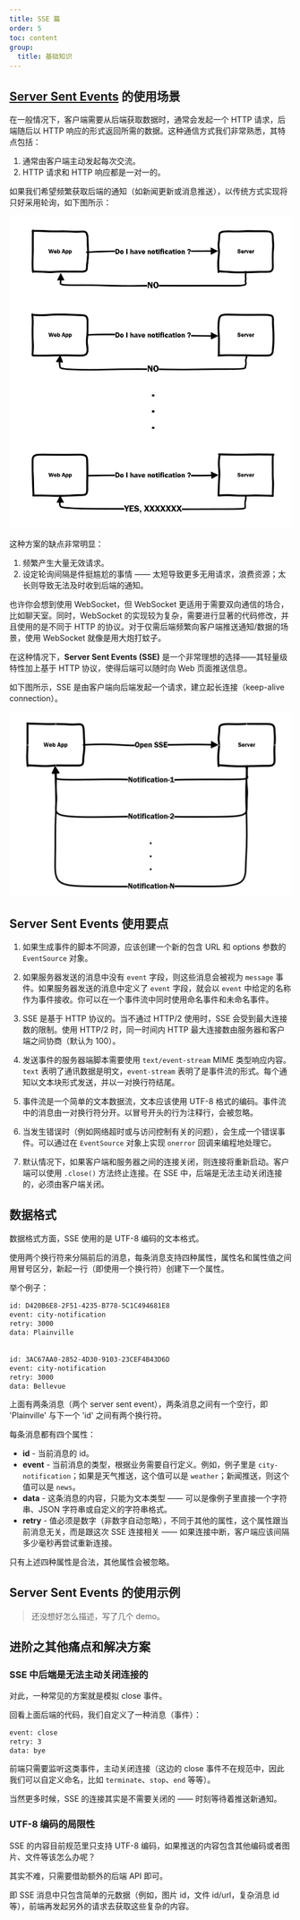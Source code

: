 ```yaml
---
title: SSE 篇
order: 5
toc: content
group:
  title: 基础知识
---
```


## [Server Sent Events](https://developer.mozilla.org/zh-CN/docs/Web/API/Server-sent_events/Using_server-sent_events) 的使用场景

在一般情况下，客户端需要从后端获取数据时，通常会发起一个 HTTP 请求，后端随后以 HTTP 响应的形式返回所需的数据。这种通信方式我们非常熟悉，其特点包括：

1. 通常由客户端主动发起每次交流。
2. HTTP 请求和 HTTP 响应都是一对一的。

如果我们希望频繁获取后端的通知（如新闻更新或消息推送），以传统方式实现将只好采用轮询，如下图所示：

![轮询示意图](https://raw.githubusercontent.com/chuenwei0129/my-picgo-repo/master/react/20241026220418.png)

这种方案的缺点非常明显：

1. 频繁产生大量无效请求。
2. 设定轮询间隔是件挺尴尬的事情 —— 太短导致更多无用请求，浪费资源；太长则导致无法及时收到后端的通知。

也许你会想到使用 WebSocket，但 WebSocket 更适用于需要双向通信的场合，比如聊天室。同时，WebSocket 的实现较为复杂，需要进行显著的代码修改，并且使用的是不同于 HTTP 的协议。对于仅需后端频繁向客户端推送通知/数据的场景，使用 WebSocket 就像是用大炮打蚊子。

在这种情况下，**Server Sent Events (SSE)** 是一个非常理想的选择——其轻量级特性加上基于 HTTP 协议，使得后端可以随时向 Web 页面推送信息。

如下图所示，SSE 是由客户端向后端发起一个请求，建立起长连接（keep-alive connection）。

![SSE 连接示意图](https://raw.githubusercontent.com/chuenwei0129/my-picgo-repo/master/react/20241026220610.png)

## Server Sent Events 使用要点

1. 如果生成事件的脚本不同源，应该创建一个新的包含 URL 和 options 参数的 `EventSource` 对象。

2. 如果服务器发送的消息中没有 `event` 字段，则这些消息会被视为 `message` 事件。如果服务器发送的消息中定义了 `event` 字段，就会以 `event` 中给定的名称作为事件接收。你可以在一个事件流中同时使用命名事件和未命名事件。

3. SSE 是基于 HTTP 协议的。当不通过 HTTP/2 使用时，SSE 会受到最大连接数的限制。使用 HTTP/2 时，同一时间内 HTTP 最大连接数由服务器和客户端之间协商（默认为 100）。

4. 发送事件的服务器端脚本需要使用 `text/event-stream` MIME 类型响应内容。`text` 表明了通讯数据是明文，`event-stream` 表明了是事件流的形式。每个通知以文本块形式发送，并以一对换行符结尾。

5. 事件流是一个简单的文本数据流，文本应该使用 UTF-8 格式的编码。事件流中的消息由一对换行符分开。以冒号开头的行为注释行，会被忽略。

6. 当发生错误时（例如网络超时或与访问控制有关的问题），会生成一个错误事件。可以通过在 `EventSource` 对象上实现 `onerror` 回调来编程地处理它。

7. 默认情况下，如果客户端和服务器之间的连接关闭，则连接将重新启动。客户端可以使用 `.close()` 方法终止连接。在 SSE 中，后端是无法主动关闭连接的，必须由客户端关闭。

## 数据格式

数据格式方面，SSE 使用的是 UTF-8 编码的文本格式。

使用两个换行符来分隔前后的消息，每条消息支持四种属性，属性名和属性值之间用冒号区分，新起一行（即使用一个换行符）创建下一个属性。

举个例子：

```plaintext
id: D420B6E8-2F51-4235-B778-5C1C494681E8
event: city-notification
retry: 3000
data: Plainville


id: 3AC67AA0-2852-4D30-9103-23CEF4B43D6D
event: city-notification
retry: 3000
data: Bellevue
```

上面有两条消息（两个 server sent event），两条消息之间有一个空行，即 'Plainville' 与下一个 'id' 之间有两个换行符。

每条消息都有四个属性：

- **id** - 当前消息的 id。
- **event** - 当前消息的类型，根据业务需要自行定义。例如，例子里是 `city-notification`；如果是天气推送，这个值可以是 `weather`；新闻推送，则这个值可以是 `news`。
- **data** - 这条消息的内容，只能为文本类型 —— 可以是像例子里直接一个字符串、JSON 字符串或自定义的字符串格式。
- **retry** - 值必须是数字（非数字自动忽略），不同于其他的属性，这个属性跟当前消息无关，而是跟这次 SSE 连接相关 —— 如果连接中断，客户端应该间隔多少毫秒再尝试重新连接。

只有上述四种属性是合法，其他属性会被忽略。

## Server Sent Events 的使用示例

> 还没想好怎么描述，写了几个 demo。

## 进阶之其他痛点和解决方案

### SSE 中后端是无法主动关闭连接的

对此，一种常见的方案就是模拟 close 事件。

回看上面后端的代码，我们自定义了一种消息（事件）：

```plaintext
event: close
retry: 3
data: bye
```

前端只需要监听这类事件，主动关闭连接（这边的 close 事件不在规范中，因此我们可以自定义命名，比如 `terminate`、`stop`、`end` 等等）。

当然更多时候，SSE 的连接其实是不需要关闭的 —— 时刻等待着推送新通知。

### UTF-8 编码的局限性

SSE 的内容目前规范里只支持 UTF-8 编码，如果推送的内容包含其他编码或者图片、文件等该怎么办呢？

其实不难，只需要借助额外的后端 API 即可。

即 SSE 消息中只包含简单的元数据（例如，图片 id，文件 id/url，复杂消息 id 等），前端再发起另外的请求去获取这些复杂的内容。
